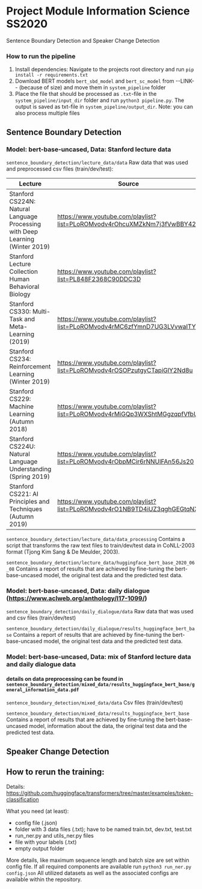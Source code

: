 # Project Module Information Science SS2020
 Sentence Boundary Detection and Speaker Change Detection
 
### How to run the pipeline
1. Install dependencies: Navigate to the projects root directory and run `pip install -r requirements.txt`
2. Download BERT models `bert_sbd_model` and `bert_sc_model` from --LINK-- (because of size) and move them
    in `system_pipeline` folder
3. Place the file that should be processed as `.txt`-file in the `system_pipeline/input_dir` folder and run
    `python3 pipeline.py`. The output is saved as txt-file in `system_pipeline/output_dir`. Note: you can also
    process multiple files
 
## Sentence Boundary Detection
### Model: bert-base-uncased, Data: Stanford lecture data
`sentence_boundary_detection/lecture_data/data`
Raw data that was used and preprocessed csv files (train/dev/test):

Lecture|Source
-------|------
Stanford CS224N: Natural Language Processing with Deep Learning (Winter 2019)|https://www.youtube.com/playlist?list=PLoROMvodv4rOhcuXMZkNm7j3fVwBBY42z
Stanford Lecture Collection Human Behavioral Biology|https://www.youtube.com/playlist?list=PL848F2368C90DDC3D
Stanford CS330: Multi-Task and Meta-Learning (2019)|https://www.youtube.com/playlist?list=PLoROMvodv4rMC6zfYmnD7UG3LVvwaITY5
Stanford CS234: Reinforcement Learning (Winter 2019)|https://www.youtube.com/playlist?list=PLoROMvodv4rOSOPzutgyCTapiGlY2Nd8u
Stanford CS229: Machine Learning (Autumn 2018)|https://www.youtube.com/playlist?list=PLoROMvodv4rMiGQp3WXShtMGgzqpfVfbU
Stanford CS224U: Natural Language Understanding (Spring 2019)|https://www.youtube.com/playlist?list=PLoROMvodv4rObpMCir6rNNUlFAn56Js20
Stanford CS221: AI Principles and Techniques (Autumn 2019)|https://www.youtube.com/playlist?list=PLoROMvodv4rO1NB9TD4iUZ3qghGEGtqNX

`sentence_boundary_detection/lecture_data/data_processing`
Contains a script that transforms the raw text files to train/dev/test data in CoNLL-2003 format (Tjong Kim Sang & De Meulder, 2003).

`sentence_boundary_detection/lecture_data/huggingface_bert_base_2020_06_08`
Contains a report of results that are achieved by fine-tuning the bert-base-uncased model, the original test data and the predicted test data.

### Model: bert-base-uncased, Data: daily dialogue (https://www.aclweb.org/anthology/I17-1099/)
`sentence_boundary_detection/daily_dialogue/data`
Raw data that was used and csv files (train/dev/test)

`sentence_boundary_detection/daily_dialogue/results_huggingface_bert_base`
Contains a report of results that are achieved by fine-tuning the bert-base-uncased model, the original test data and the predicted test data.

### Model: bert-base-uncased, Data: mix of Stanford lecture data and daily dialogue data
#### details on data preprocessing can be found in `sentence_boundary_detection/mixed_data/results_huggingface_bert_base/general_information_data.pdf`
`sentence_boundary_detection/mixed_data/data`
Csv files (train/dev/test)

`sentence_boundary_detection/mixed_data/results_huggingface_bert_base`
Contains a report of results that are achieved by fine-tuning the bert-base-uncased model, information about the data, the original test data and the predicted test data.

## Speaker Change Detection


## How to rerun the training:
Details: https://github.com/huggingface/transformers/tree/master/examples/token-classification

What you need (at least):
- config file (.json)
- folder with 3 data files (.txt); have to be named train.txt, dev.txt, test.txt
- run_ner.py and utils_ner.py files
- file with your labels (.txt)
- empty output folder

More details, like maximum sequence length and batch size are set within config file. If all required components are available run `python3 run_ner.py config.json`
All utilized datasets as well as the associated configs are available within the repository.
